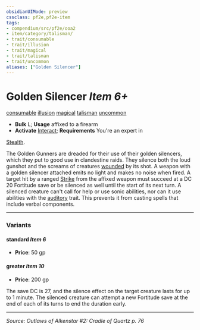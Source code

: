 ```yaml
---
obsidianUIMode: preview
cssclass: pf2e,pf2e-item
tags:
- compendium/src/pf2e/ooa2
- item/category/talisman/
- trait/consumable
- trait/illusion
- trait/magical
- trait/talisman
- trait/uncommon
aliases: ["Golden Silencer"]
---
```

# Golden Silencer *Item 6+*  
[consumable](consumable.md "Consumable Item Trait")  [illusion](illusion.md "Illusion School Trait")  [magical](magical.md "Magical Item Trait")  [talisman](talisman.md "Talisman Item Trait")  [uncommon](uncommon.md "Uncommon Rarity Trait")  

- **Bulk** L; **Usage** affixed to a firearm
- **Activate** [Interact](interact.md); **Requirements** You're an expert in

[Stealth](skills.md#Stealth).

The Golden Gunners are dreaded for their use of their golden silencers, which they put to good use in clandestine raids. They silence both the loud gunshot and the screams of creatures [wounded](conditions.md#Wounded) by its shot. A weapon with a golden silencer attached emits no light and makes no noise when fired. A target hit by a ranged [Strike](strike.md) from the affixed weapon must succeed at a DC 20 Fortitude save or be silenced as well until the start of its next turn. A silenced creature can't call for help or use sonic abilities, nor can it use abilities with the [auditory](auditory.md "Auditory Effect Trait") trait. This prevents it from casting spells that include verbal components.

---

### Variants

#### standard *Item 6*

- **Price**: 50 gp

#### greater *Item 10*

- **Price**: 200 gp

The save DC is 27, and the silence effect on the target creature lasts for up to 1 minute. The silenced creature can attempt a new Fortitude save at the end of each of its turns to end the duration early.

---
*Source: Outlaws of Alkenstar #2: Cradle of Quartz p. 76*